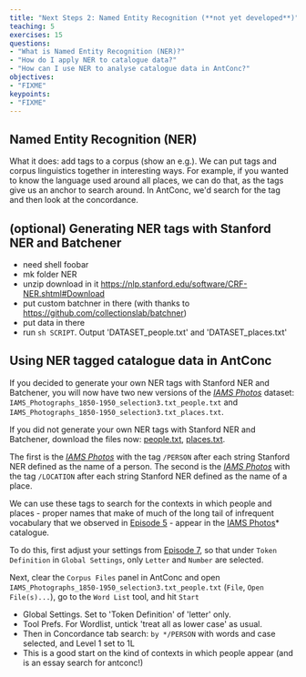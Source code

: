 ```yaml
---
title: "Next Steps 2: Named Entity Recognition (**not yet developed**)"
teaching: 5
exercises: 15
questions:
- "What is Named Entity Recognition (NER)?"
- "How do I apply NER to catalogue data?"
- "How can I use NER to analyse catalogue data in AntConc?"
objectives:
- "FIXME"
keypoints:
- "FIXME"
---
```


## Named Entity Recognition (NER)

What it does: add tags to a corpus (show an e.g.). We can put tags and corpus linguistics together in interesting ways. For example, if you wanted to know the language used around all places, we can do that, as the tags give us an anchor to search around. In AntConc, we'd search for the tag and then look at the concordance.

## (optional) Generating NER tags with Stanford NER and Batchener

- need shell foobar
- mk folder NER
- unzip download in it https://nlp.stanford.edu/software/CRF-NER.shtml#Download
- put custom batchner in there (with thanks to https://github.com/collectionslab/batchner)
- put data in there
- run `sh SCRIPT`. Output 'DATASET_people.txt' and 'DATASET_places.txt'

## Using NER tagged catalogue data in AntConc

If you decided to generate your own NER tags with Stanford NER and Batchener, you will now have two new versions of the *[IAMS Photos](https://github.com/CatalogueLegacies/antconc.github.io/blob/gh-pages/data/IAMS_Photographs_1850-1950_selection3_wordlist.txt)* dataset: `IAMS_Photographs_1850-1950_selection3.txt_people.txt` and `IAMS_Photographs_1850-1950_selection3.txt_places.txt`.

If you did not generate your own NER tags with Stanford NER and Batchener, download the files now: [people.txt](https://github.com/CatalogueLegacies/antconc.github.io/blob/gh-pages/data/IAMS_Photographs_1850-1950_selection3.txt_people.txt), [places.txt](https://github.com/CatalogueLegacies/antconc.github.io/blob/gh-pages/data/IAMS_Photographs_1850-1950_selection3.txt_places.txt).

The first is the *[IAMS Photos](https://github.com/CatalogueLegacies/antconc.github.io/blob/gh-pages/data/IAMS_Photographs_1850-1950_selection3_wordlist.txt)* with the tag `/PERSON` after each string Stanford NER defined as the name of a person. The second is the *[IAMS Photos](https://github.com/CatalogueLegacies/antconc.github.io/blob/gh-pages/data/IAMS_Photographs_1850-1950_selection3_wordlist.txt)* with the tag `/LOCATION` after each string Stanford NER defined as the name of a place.

We can use these tags to search for the contexts in which people and places - proper names that make of much of the long tail of infrequent vocabulary that we observed in [Episode 5](https://cataloguelegacies.github.io/antconc.github.io/05-wordlists/index.html) - appear in the [IAMS Photos](https://github.com/CatalogueLegacies/antconc.github.io/blob/gh-pages/data/IAMS_Photographs_1850-1950_selection3_wordlist.txt)* catalogue.

To do this, first adjust your settings from [Episode 7](https://cataloguelegacies.github.io/antconc.github.io/07-collocates/index.html), so that under `Token Definition` in `Global Settings`, only `Letter` and `Number` are selected.

Next, clear the `Corpus Files` panel in AntConc and open `IAMS_Photographs_1850-1950_selection3.txt_people.txt` (`File`, `Open File(s)...`), go to the `Word List` tool, and hit `Start`

- Global Settings. Set to 'Token Definition' of 'letter' only.
- Tool Prefs. For Wordlist, untick 'treat all as lower case' as usual.
- Then in Concordance tab search: `by */PERSON` with words and case selected, and Level 1 set to 1L
- This is a good start on the kind of contexts in which people appear (and is an essay search for antconc!)
